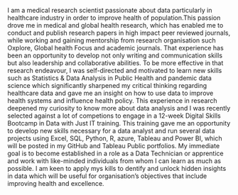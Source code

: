 I am a medical research scientist passionate about data particularly in healthcare industry in order to improve health of population.This passion drove me in medical and global health research, which has enabled me to conduct and publish research papers in high impact peer reviewed journals, while working  and gaining mentorship from research organisation such Oxplore, Global health Focus and academic journals. That experience has been an opportunity to develop not only writing and communication skills but also leadership and collaborative abilities. To be more effective in that research endeavour, I was self-directed and motivated to learn new skills such as Statistics & Data Analysis in Public Health and pandemic data science which significantly sharpened my critical thinking regarding healthcare data and gave me an insight on how to use data to improve health systems and influence health policy. 
This experience in research deepened my curiosity to know more about data analysis and I was recently selected against a lot of competions to engage in a 12-week  Digital Skills Bootcamp in Data with Just IT training. This training gave me an opportunity to develop new skills necessary for a data analyst and run several data projects using Excel, SQL, Python, R, azure, Tableau and Power BI, which will be posted in my GitHub and Tableau Public portfolios. 
My immediate goal is to become established in a role as a Data Technician or apprentice and work with like-minded individuals from whom I can learn as much as possible.  I am keen to apply mys kills to dentify and unlock hidden insights in data which will be useful for organisation’s objectives that include improving health and excellence.
